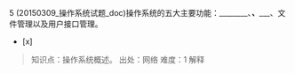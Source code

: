 5
(20150309_操作系统试题_doc)操作系统的五大主要功能：________、_______、__________、文件管理以及用户接口管理。
- [x]  

> 知识点：操作系统概述。
> 出处：网络
> 难度：1
> 解释
